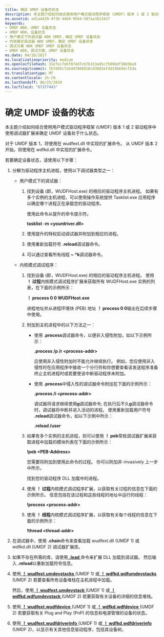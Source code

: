 ```yaml
---
title: 确定 UMDF 设备的状态
description: 本主题介绍如何结合使用用户模式驱动程序框架 (UMDF) 版本 1 或 2 驱动程序中使用调试器扩展来确定 UMDF 设备处于什么状态。
ms.assetid: ed1a4429-4f36-44b9-9564-587aa381342f
keywords:
- UMDF WDK，UMDF 设备状态
- UMDF WDK，设备状态
- 用户模式下的调试器 WDK UMDF，确定 UMDF 设备状态
- 内核模式调试器 WDK UMDF，确定 UMDF 设备状态
- 调试方案 WDK UMDF UMDF 设备状态
- UMDF WDK，调试方案，UMDF 设备状态
ms.date: 04/20/2017
ms.localizationpriority: medium
ms.openlocfilehash: 31efec7ebf074d7c67b153a95c7509bdf36036a9
ms.sourcegitcommit: fb7d95c7a5d47860918cd3602efdd33b69dcf2da
ms.translationtype: MT
ms.contentlocale: zh-CN
ms.lasthandoff: 06/25/2019
ms.locfileid: "67377443"
---
```

# <a name="determining-the-state-of-a-umdf-device"></a>确定 UMDF 设备的状态


本主题介绍如何结合使用用户模式驱动程序框架 (UMDF) 版本 1 或 2 驱动程序中使用调试器扩展来确定 UMDF 设备处于什么状态。

对于 UMDF 版本 1，将使用在 wudfext.dll 中实现的扩展命令。 从 UMDF 版本 2 开始，将使用在 wdfkd.dll 中实现的扩展命令。

若要确定设备状态，请使用以下步骤：

1.  分解为驱动程序主机进程，使用以下调试器类型之一：
    -   用户模式下的调试器：
        1.  找到设备 (即，WUDFHost.exe) 的相应的驱动程序主机进程。 如果有多个实例的主机进程，可以使用操作系统提供 Tasklist.exe 应用程序以确定哪个进程正在承载您的驱动程序。

            使用此命令从提升的命令提示符。

            **tasklist -m &lt;yourdriver.dll&gt;**

        2.  使用提升的特权启动调试器并附加到相应的进程。
        3.  使用重新加载符号 **.reload**调试器命令。
        4.  可以通过查看所有线程 **~ \*k**调试器命令。

    -   内核模式调试程序：
        1.  找到设备 (即，WUDFHost.exe) 的相应的驱动程序主机进程。 使用 **！ 过程**内核模式调试程序扩展来获取所有 WUDFHost.exe 实例的列表，在下面的示例所示：

            **！ process 0 0 WUDFHost.exe**

            进程地址并从进程环境块 (PEB) 地址 **！ process 0 0**输出在后续步骤中使用。

        2.  附加到主机进程中的以下方法之一：
            -   使用 **.process**调试器命令，以便非入侵性附加，如以下示例所示：

                **.process /p /r &lt;process-addr&gt;**

                应使用非入侵性附加时不能允许继续执行。 例如，您应使用非入侵性时在应用程序中接收一个分行符和你想要查看该发送程序准备终止主机进程时或若要使该中断驱动程序未附加。

            -   使用 **.process**中侵入性的调试器命令附加在下面的示例所示：

                **.process /i &lt;process-addr&gt;**

                调试器将请求继续使用**g**调试器命令; 在执行后不久**g**调试器命令时，调试器将中断并进入活动的进程。 使用重新加载用户符号 **.reload**调试器命令，如以下示例中所示：

                **.reload /user**

        3.  如果有多个实例的主机进程，则可以使用 **！ peb**常规调试器扩展来获取进程中加载的模块列表在下面的示例所示：

            **!peb &lt;PEB-Address&gt;**

            您需要将附加到使用此命令的过程。 你可以附加非-invasively 上一步中所示。

            找到您的驱动程序 DLL 加载中的进程。

        4.  使用 **！ 过程**内核模式调试程序扩展，以获取有关过程的信息在下面的示例所示。 信息包括在该过程和这些线程的地址中运行的线程：

            **!process &lt;process-addr&gt;**

        5.  使用 **！ 线程**内核模式调试程序扩展，以获取有关每个线程的信息在下面的示例所示：

            **!thread &lt;thread-addr&gt;**

2.  在调试器中，使用 **.chain**命令来查看加载 wudfext.dll (UMDF 1) 或 wdfkd.dll (UMDF 2) 调试器扩展库。
3.  如果不存在所需的库，请使用[ **.load** ](https://docs.microsoft.com/windows-hardware/drivers/debugger/-load---loadby--load-extension-dll-)命令来扩展 DLL 加载到调试器。 然后输入 **.reload**以重新加载符号信息。
4.  使用[ **！ wudfext.umdevstacks** ](https://docs.microsoft.com/windows-hardware/drivers/debugger/-wudfext-umdevstacks) (UMDF 1) 或[ **！ wdfkd.wdfumdevstacks** ](https://docs.microsoft.com/windows-hardware/drivers/debugger/-wdfkd-wdfumdevstacks) (UMDF 2) 若要查看所有设备堆栈在主机进程中加载。

    然后，使用[ **！ wudfext.umdevstack** ](https://docs.microsoft.com/windows-hardware/drivers/debugger/-wudfext-umdevstack) (UMDF 1) 或[ **！ wdfkd.wdfumdevstack** ](https://docs.microsoft.com/windows-hardware/drivers/debugger/-wdfkd-wdfumdevstack) (UMDF 2) 若要获取有关设备的详细的信息堆栈。

5.  使用[ **！ wudfext.wudfdevice** ](https://docs.microsoft.com/windows-hardware/drivers/debugger/-wudfext-wudfdevice) (UMDF 1) 或[ **！ wdfkd.wdfdevice** ](https://docs.microsoft.com/windows-hardware/drivers/debugger/-wdfkd-wdfdevice) (UMDF 2) 若要获取有关 Plug and Play (PnP) 的信息和电源管理的设备的状态。

6.  使用[ **！ wudfext.wudfdriverinfo** ](https://docs.microsoft.com/windows-hardware/drivers/debugger/-wudfext-wudfdriverinfo) (UMDF 1) 或[ **！ wdfkd.wdfdriverinfo** ](https://docs.microsoft.com/windows-hardware/drivers/debugger/-wdfkd-wdfdriverinfo) (UMDF 2)，以显示有关其他信息驱动程序，包括其设备树。

 

 





